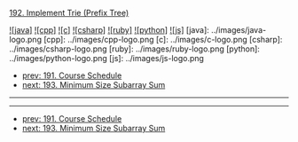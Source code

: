 [192. Implement Trie (Prefix Tree)](https://leetcode.com/problems/implement-trie-prefix-tree/)

[![java]](../java/192-implement-trie-prefix-tree.md)
[![cpp]](../cpp/192-implement-trie-prefix-tree.md)
[![c]](../c/192-implement-trie-prefix-tree.md)
[![csharp]](../csharp/192-implement-trie-prefix-tree.md)
[![ruby]](../ruby/192-implement-trie-prefix-tree.md)
[![python]](../python/192-implement-trie-prefix-tree.md)
[![js]](../js/192-implement-trie-prefix-tree.md)
[java]: ../images/java-logo.png
[cpp]: ../images/cpp-logo.png
[c]: ../images/c-logo.png
[csharp]: ../images/csharp-logo.png
[ruby]: ../images/ruby-logo.png
[python]: ../images/python-logo.png
[js]: ../images/js-logo.png

- [prev: 191. Course Schedule](191-course-schedule.md)
- [next: 193. Minimum Size Subarray Sum](193-minimum-size-subarray-sum.md)

---


---

- [prev: 191. Course Schedule](191-course-schedule.md)
- [next: 193. Minimum Size Subarray Sum](193-minimum-size-subarray-sum.md)
